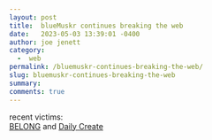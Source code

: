 ```yaml
---
layout: post
title:  blueMuskr continues breaking the web
date:   2023-05-03 13:39:01 -0400
author: joe jenett
category:
  -  web
permalink: /bluemuskr-continues-breaking-the-web/
slug: bluemuskr-continues-breaking-the-web
summary: 
comments: true
---
```

<p>recent victims:<br><a title="BELONG" href="https://belong.io/">BELONG</a> and <a href="https://johnjohnston.info/blog/re-tdc4124-ds106-is-today-the-day-it-all-breaks/">Daily Create</a></p>





<a href="https://brid.gy/publish/mastodon"></a>